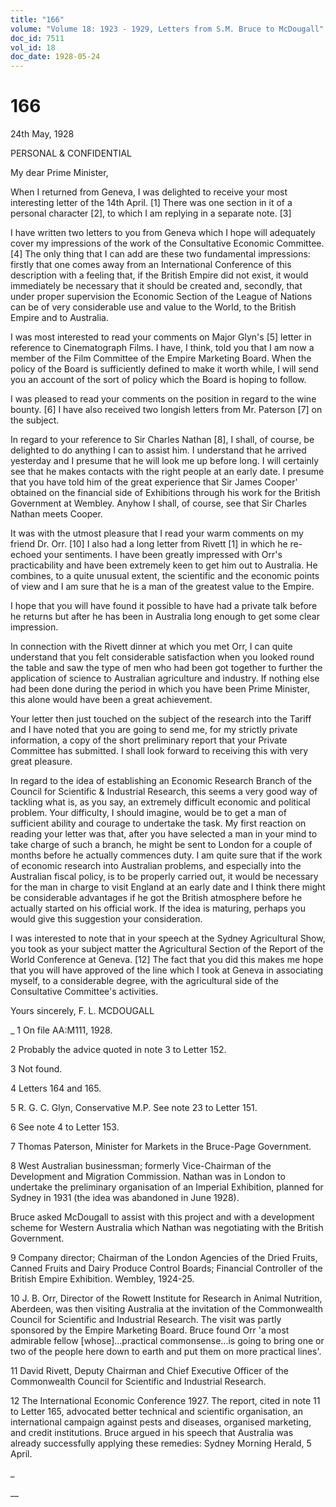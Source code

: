 ```yaml
---
title: "166"
volume: "Volume 18: 1923 - 1929, Letters from S.M. Bruce to McDougall"
doc_id: 7511
vol_id: 18
doc_date: 1928-05-24
---
```


# 166

24th May, 1928

PERSONAL &amp; CONFIDENTIAL

My dear Prime Minister,

When I returned from Geneva, I was delighted to receive your most interesting letter of the 14th April. [1] There was one section in it of a personal character [2], to which I am replying in a separate note. [3]

I have written two letters to you from Geneva which I hope will adequately cover my impressions of the work of the Consultative Economic Committee. [4] The only thing that I can add are these two fundamental impressions: firstly that one comes away from an International Conference of this description with a feeling that, if the British Empire did not exist, it would immediately be necessary that it should be created and, secondly, that under proper supervision the Economic Section of the League of Nations can be of very considerable use and value to the World, to the British Empire and to Australia.

I was most interested to read your comments on Major Glyn's [5] letter in reference to Cinematograph Films. I have, I think, told you that I am now a member of the Film Committee of the Empire Marketing Board. When the policy of the Board is sufficiently defined to make it worth while, I will send you an account of the sort of policy which the Board is hoping to follow.

I was pleased to read your comments on the position in regard to the wine bounty. [6] I have also received two longish letters from Mr. Paterson [7] on the subject.

In regard to your reference to Sir Charles Nathan [8], I shall, of course, be delighted to do anything I can to assist him. I understand that he arrived yesterday and I presume that he will look me up before long. I will certainly see that he makes contacts with the right people at an early date. I presume that you have told him of the great experience that Sir James Cooper' obtained on the financial side of Exhibitions through his work for the British Government at Wembley. Anyhow I shall, of course, see that Sir Charles Nathan meets Cooper.

It was with the utmost pleasure that I read your warm comments on my friend Dr. Orr. [10] I also had a long letter from Rivett [1] in which he re-echoed your sentiments. I have been greatly impressed with Orr's practicability and have been extremely keen to get him out to Australia. He combines, to a quite unusual extent, the scientific and the economic points of view and I am sure that he is a man of the greatest value to the Empire.

I hope that you will have found it possible to have had a private talk before he returns but after he has been in Australia long enough to get some clear impression.

In connection with the Rivett dinner at which you met Orr, I can quite understand that you felt considerable satisfaction when you looked round the table and saw the type of men who had been got together to further the application of science to Australian agriculture and industry. If nothing else had been done during the period in which you have been Prime Minister, this alone would have been a great achievement.

Your letter then just touched on the subject of the research into the Tariff and I have noted that you are going to send me, for my strictly private information, a copy of the short preliminary report that your Private Committee has submitted. I shall look forward to receiving this with very great pleasure.

In regard to the idea of establishing an Economic Research Branch of the Council for Scientific &amp; Industrial Research, this seems a very good way of tackling what is, as you say, an extremely difficult economic and political problem. Your difficulty, I should imagine, would be to get a man of sufficient ability and courage to undertake the task. My first reaction on reading your letter was that, after you have selected a man in your mind to take charge of such a branch, he might be sent to London for a couple of months before he actually commences duty. I am quite sure that if the work of economic research into Australian problems, and especially into the Australian fiscal policy, is to be properly carried out, it would be necessary for the man in charge to visit England at an early date and I think there might be considerable advantages if he got the British atmosphere before he actually started on his official work. If the idea is maturing, perhaps you would give this suggestion your consideration.

I was interested to note that in your speech at the Sydney Agricultural Show, you took as your subject matter the Agricultural Section of the Report of the World Conference at Geneva. [12] The fact that you did this makes me hope that you will have approved of the line which I took at Geneva in associating myself, to a considerable degree, with the agricultural side of the Consultative Committee's activities.

Yours sincerely, F. L. MCDOUGALL 

_ 1 On file AA:M111, 1928.

2 Probably the advice quoted in note 3 to Letter 152.

3 Not found.

4 Letters 164 and 165.

5 R. G. C. Glyn, Conservative M.P. See note 23 to Letter 151.

6 See note 4 to Letter 153.

7 Thomas Paterson, Minister for Markets in the Bruce-Page Government.

8 West Australian businessman; formerly Vice-Chairman of the Development and Migration Commission. Nathan was in London to undertake the preliminary organisation of an Imperial Exhibition, planned for Sydney in 1931 (the idea was abandoned in June 1928).

Bruce asked McDougall to assist with this project and with a development scheme for Western Australia which Nathan was negotiating with the British Government.

9 Company director; Chairman of the London Agencies of the Dried Fruits, Canned Fruits and Dairy Produce Control Boards; Financial Controller of the British Empire Exhibition. Wembley, 1924-25.

10 J. B. Orr, Director of the Rowett Institute for Research in Animal Nutrition, Aberdeen, was then visiting Australia at the invitation of the Commonwealth Council for Scientific and Industrial Research. The visit was partly sponsored by the Empire Marketing Board. Bruce found Orr 'a most admirable fellow [whose]...practical commonsense...is going to bring one or two of the people here down to earth and put them on more practical lines'.

11 David Rivett, Deputy Chairman and Chief Executive Officer of the Commonwealth Council for Scientific and Industrial Research.

12 The International Economic Conference 1927. The report, cited in note 11 to Letter 165, advocated better technical and scientific organisation, an international campaign against pests and diseases, organised marketing, and credit institutions. Bruce argued in his speech that Australia was already successfully applying these remedies: Sydney Morning Herald, 5 April.

_

__
